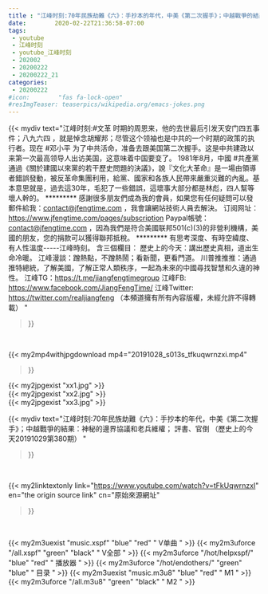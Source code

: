 ```yaml
---
title : "江峰时刻:70年民族劫難《六》：手抄本的年代，中美《第二次握手》；中越戰爭的結果：神秘的邊界協議和老兵維權； 評書、官倒 （歷史上的今天20191029第380期） "
date:        2020-02-22T21:36:58-07:00
tags:
 - youtube
 - 江峰时刻
 - youtube_江峰时刻
 - 202002
 - 20200222
 - 20200222_21
categories:
 - 20200222
#icon:        "fas fa-lock-open"
#resImgTeaser: teaserpics/wikipedia.org/emacs-jokes.png
---
```


{{< mydiv text="江峰时刻:#文革 时期的周恩来，他的去世最后引发天安门四五事件；八九六四 ，就是悼念胡耀邦；尽管这个领袖也是中共的一个时期的政策的执行者。现在 #邓小平 为了中共活命，准备去跟美国第二次握手。这是中共建政以来第一次最高领导人出访美国，这意味着中国要变了。 1981年8月，中國 #共產黨 通過《關於建國以來黨的若干歷史問題的決議》，說『文化大革命』是一場由領導者錯誤發動，被反革命集團利用，給黨、國家和各族人民帶來嚴重災難的內亂。基本意思就是，過去這30年，毛犯了一些錯誤，這壞事大部分都是林彪，四人幫等壞人幹的。     ********* 感謝很多朋友們成為我的會員，如果您有任何疑問可以發郵件給我：contact@jfengtime.com ，我會讓網站技術人員去解決。 订阅网址：https://www.jfengtime.com/pages/subscription Paypal帳號：contact@jfengtime.com ，因為我們是符合美國联邦501(c)(3)的非營利機構，美國的朋友，您的捐款可以獲得聯邦抵稅。     ********* 有思考深度、有時空緯度、有人性溫度-----江峰時刻。 含三個欄目： 歷史上的今天：講出歷史真相，道出生命冷暖。 江峰漫談：蹭熱點，不蹭熱鬧；看新聞，更看門道。 川普推推推：通過推特總統，了解美國，了解正常人類秩序，一起為未來的中國尋找智慧和久違的神性。  江峰TG：https://t.me/jiangfengtimegroup 江峰FB: https://www.facebook.com/JiangFengTime/ 江峰Twitter: https://twitter.com/realjiangfeng （本頻道擁有所有內容版權，未經允許不得轉載） "
>}}
<br>


{{< my2mp4withjpgdownload mp4="20191028_s013s_tfkuqwrnzxi.mp4"
>}}

{{< my2jpgexist "xx1.jpg" >}}<br>
{{< my2jpgexist "xx2.jpg" >}}<br>
{{< my2jpgexist "xx3.jpg" >}}<br>



{{< mydiv text="江峰时刻:70年民族劫難《六》：手抄本的年代，中美《第二次握手》；中越戰爭的結果：神秘的邊界協議和老兵維權； 評書、官倒 （歷史上的今天20191029第380期） "
>}}
<br>

{{< my2linktextonly link="https://www.youtube.com/watch?v=tFkUqwrnzxI"
en="the origin source link" cn="原始來源網址"
>}}


<br>

{{< my2m3uexist "music.xspf"        "blue"   "red"    " V单曲 " >}} {{< my2m3uforce "/all.xspf"         "green"  "black"  " V全部 " >}} {{< my2m3uforce "/hot/helpxspf/"    "blue"   "red"    " 播放器 " >}} {{< my2m3uforce "/hot/endothers/"   "green"  "blue"   " 目录 " >}} {{< my2m3uexist "music.m3u8"        "blue"   "red"    " M1 " >}} {{< my2m3uforce "/all.m3u8"         "green"  "black"  " M2 " >}} 
